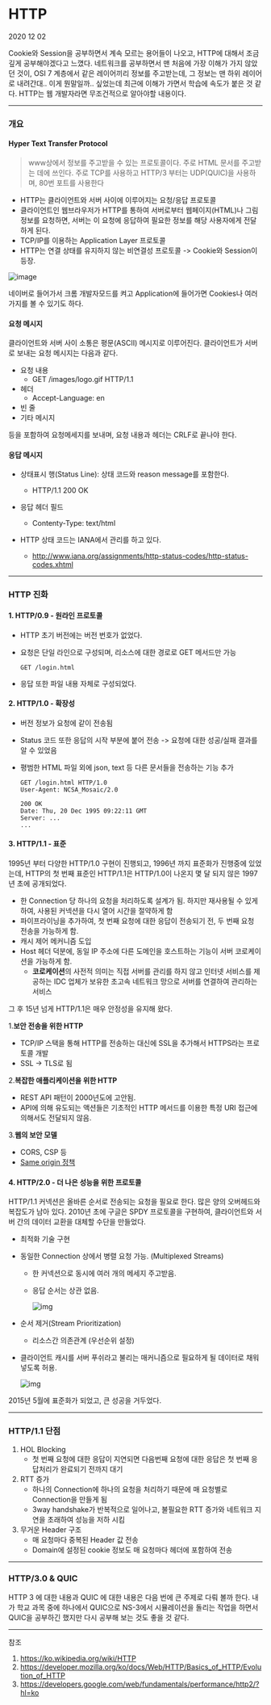 # HTTP

2020 12 02

Cookie와 Session을 공부하면서 계속 모르는 용어들이 나오고, HTTP에 대해서 조금 깊게 공부해야겠다고 느꼈다. 네트워크를 공부하면서 맨 처음에 가장 이해가 가지 않았던 것이, OSI 7 계층에서 같은 레이어끼리 정보를 주고받는데, 그 정보는 맨 하위 레이어로 내려간대.. 이게 뭔말일까.. 싶었는데 최근에 이해가 가면서 학습에 속도가 붙은 것 같다. HTTP는 웹 개발자라면 무조건적으로 알아야할 내용이다.

---

### 개요

#### Hyper Text Transfer Protocol

>  www상에서 정보를 주고받을 수 있는 프로토콜이다. 주로 HTML 문서를 주고받는 데에 쓰인다. 주로 TCP를 사용하고 HTTP/3 부터는 UDP(QUIC)을 사용하며, 80번 포트를 사용한다

- HTTP는 클라이언트와 서버 사이에 이루어지는 요청/응답 프로토콜
- 클라이언트인 웹브라우저가 HTTP를 통하여 서버로부터 웹페이지(HTML)나 그림 정보를 요청하면, 서버는 이 요청에 응답하여 필요한 정보를 해당 사용자에게 전달하게 된다.
- TCP/IP를 이용하는 Application Layer 프로토콜
- HTTP는 연결 상태를 유지하지 않는 비연결성 프로토콜 -> Cookie와 Session이 등장.

![image](https://user-images.githubusercontent.com/28242038/100829070-d9018080-34a3-11eb-9f7c-fe9337a355ea.png)

네이버로 들어가서 크롬 개발자모드를 켜고 Application에 들어가면 Cookies나 여러 가지를 볼 수 있기도 하다.

#### 요청 메시지

클라이언트와 서버 사이 소통은 평문(ASCII) 메시지로 이루어진다. 클라이언트가 서버로 보내는 요청 메시지는 다음과 같다.

- 요청 내용
  - GET /images/logo.gif HTTP/1.1
- 헤더
  - Accept-Language: en
- 빈 줄
- 기타 메시지

등을 포함하여 요청메세지를 보내며, 요청 내용과 헤더는 CRLF로 끝나야 한다.

#### 응답 메시지

- 상태표시 행(Status Line): 상태 코드와 reason message를 포함한다.
  - HTTP/1.1 200 OK
- 응답 헤더 필드
  - Contenty-Type: text/html

- HTTP 상태 코드는 IANA에서 관리를 하고 있다. 
  - http://www.iana.org/assignments/http-status-codes/http-status-codes.xhtml

---

### HTTP 진화

#### 1. HTTP/0.9 - 원라인 프로토콜

- HTTP 초기 버전에는 버전 번호가 없었다.

- 요청은 단일 라인으로 구성되며, 리소스에 대한 경로로 GET 메서드만 가능

  ```http
  GET /login.html
  ```

- 응답  또한 파일 내용 자체로 구성되었다.

#### 2. HTTP/1.0 - 확장성

- 버전 정보가 요청에 같이 전송됨

- Status 코드 또한 응답의 시작 부분에 붙어 전송 -> 요청에 대한 성공/실패 결과를 알 수 있었음

- 평범한 HTML 파일 외에 json, text 등 다른 문서들을 전송하는 기능 추가

  ```http
  GET /login.html HTTP/1.0
  User-Agent: NCSA_Mosaic/2.0
  
  200 OK
  Date: Thu, 20 Dec 1995 09:22:11 GMT
  Server: ...
  ...
  ```

#### 3. HTTP/1.1 - 표준

1995년 부터 다양한 HTTP/1.0 구현이 진행되고, 1996년 까지 표준화가 진행중에 있었는데, HTTP의 첫 번째 표준인 HTTP/1.1은 HTTP/1.0이 나온지 몇 달 되지 않은 1997년 초에 공개되었다.

- 한 Connection 당 하나의 요청을 처리하도록 설계가 됨. 하지만 재사용될 수 있게 하여, 사용된 커넥션을 다시 열어 시간을 절약하게 함
- 파이프라이닝을 추가하여, 첫 번째 요청에 대한 응답이 전송되기 전, 두 번째 요청 전송을 가능하게 함.
- 캐시 제어 메커니즘 도입
- Host 헤더 덕분에, 동일 IP 주소에 다른 도메인을 호스트하는 기능이 서버 코로케이션을 가능하게 함.
  - **코로케이션**의 사전적 의미는 직접 서버를 관리를 하지 않고 인터넷 서비스를 제공하는 IDC 업체가 보유한 초고속 네트워크 망으로 서버를 연결하여 관리하는 서비스



그 후 15년 넘게 HTTP/1.1은 매우 안정성을 유지해 왔다.

1.**보안 전송을 위한 HTTP**

- TCP/IP 스택을 통해 HTTP를 전송하는 대신에 SSL을 추가해서 HTTPS라는 프로토콜 개발
- SSL -> TLS로 됨

2.**복잡한 애플리케이션을 위한 HTTP**

- REST API 패턴이 2000년도에 고안됨.
- API에 의해 유도되는 액션들은 기초적인 HTTP 메서드를 이용한 특정 URI 접근에 의해서도 전달되지 않음.

3.**웹의 보안 모델**

- CORS, CSP 등
- [Same origin 정책](https://developer.mozilla.org/ko/docs/Web/Security/Same-origin_policy)

#### 4. HTTP/2.0 - 더 나은 성능을 위한 프로토콜

HTTP/1.1 커넥션은 올바른 순서로 전송되는 요청을 필요로 한다. 많은 양의 오버헤드와 복잡도가 남아 있다. 2010년 초에 구글은 SPDY 프로토콜을 구현하여, 클라이언트와 서버 간의 데이터 교환을 대체할 수단을 만들었다.

- 최적화 기술 구현

- 동일한 Connection 상에서 병렬 요청 가능. (Multiplexed Streams)

  - 한 커넥션으로 동시에 여러 개의 메세지 주고받음.

  - 응답 순서는 상관 없음.

    ![img](https://t1.daumcdn.net/cfile/tistory/9903B4455BE1592C10)

- 순서 제거(Stream Prioritization)

  - 리소스간 의존관계 (우선순위 설정)

- 클라이언트 캐시를 서버 푸쉬라고 불리는 매커니즘으로 필요하게 될 데이터로 채워넣도록 허용.

  ![img](https://t1.daumcdn.net/cfile/tistory/99A8B5395BE159C136)

  

2015년 5월에 표준화가 되었고, 큰 성공을 거두었다.

---

### HTTP/1.1 단점

1. HOL Blocking
   - 첫 번째 요청에 대한 응답이 지연되면 다음번째 요청에 대한 응답은 첫 번째 응답처리가 완료되기 전까지 대기
2. RTT 증가
   - 하나의 Connection에 하나의 요청을 처리하기 때문에 매 요청별로 Connection을 만들게 됨
   - 3way handshake가 반복적으로 일어나고, 불필요한 RTT 증가와 네트워크 지연을 초래하여 성능을 저하 시킴
3. 무거운 Header 구조
   - 매 요청마다 중복된 Header 값 전송
   - Domain에 설정된 cookie 정보도 매 요청마다 헤더에 포함하여 전송

---

### HTTP/3.0 & QUIC

HTTP 3 에 대한 내용과 QUIC 에 대한 내용은 다음 번에 큰 주제로 다뤄 볼까 한다. 내가 학교 과목 중에 하나에서 QUIC으로 NS-3에서 시뮬레이션을 돌리는 작업을 하면서 QUIC을 공부하긴 했지만 다시 공부해 보는 것도 좋을 것 같다.

---

참조

1. https://ko.wikipedia.org/wiki/HTTP
2. https://developer.mozilla.org/ko/docs/Web/HTTP/Basics_of_HTTP/Evolution_of_HTTP
3. https://developers.google.com/web/fundamentals/performance/http2/?hl=ko